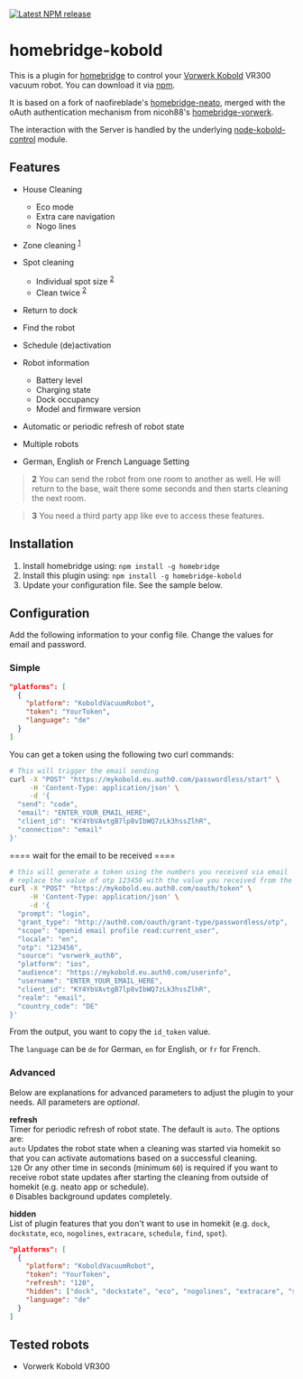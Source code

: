[![Latest NPM release](https://img.shields.io/npm/v/homebridge-kobold.svg)](https://www.npmjs.com/package/homebridge-kobold)

# homebridge-kobold

This is a plugin for [homebridge](https://github.com/nfarina/homebridge) to control your [Vorwerk Kobold](https://kobold.vorwerk.de/saugroboter/) VR300 vacuum robot. You can download it via [npm](https://www.npmjs.com/package/homebridge-kobold).

It is based on a fork of naofireblade's [homebridge-neato](https://github.com/naofireblade/homebridge-neato), merged with the oAuth authentication mechanism from nicoh88's [homebridge-vorwerk](https://github.com/nicoh88/homebridge-vorwerk).

The interaction with the Server is handled by the underlying [node-kobold-control](https://github.com/himbeles/node-kobold-control) module.

## Features

- House Cleaning
  - Eco mode
  - Extra care navigation
  - Nogo lines
- Zone cleaning <sup>[1](#change-room)</sup>
- Spot cleaning
  - Individual spot size <sup>[2](#eve)</sup>
  - Clean twice <sup>[2](#eve)</sup>
- Return to dock
- Find the robot
- Schedule (de)activation
- Robot information
  - Battery level
  - Charging state
  - Dock occupancy
  - Model and firmware version
- Automatic or periodic refresh of robot state
- Multiple robots

- German, English or French Language Setting

> <b name="change-room">2</b> You can send the robot from one room to another as well. He will return to the base, wait there some seconds and then starts cleaning the next room.

> <b name="eve">3</b> You need a third party app like eve to access these features.



## Installation

1. Install homebridge using: `npm install -g homebridge`
2. Install this plugin using: `npm install -g homebridge-kobold`
3. Update your configuration file. See the sample below.

## Configuration

Add the following information to your config file. Change the values for email and password.

### Simple

```json
"platforms": [
  {
    "platform": "KoboldVacuumRobot",
    "token": "YourToken",
    "language": "de"
  }
]
```

You can get a token using the following two curl commands:

```bash
# This will trigger the email sending
curl -X "POST" "https://mykobold.eu.auth0.com/passwordless/start" \
     -H 'Content-Type: application/json' \
     -d '{
  "send": "code",
  "email": "ENTER_YOUR_EMAIL_HERE",
  "client_id": "KY4YbVAvtgB7lp8vIbWQ7zLk3hssZlhR",
  "connection": "email"
}'
```
==== wait for the email to be received ====

```bash
# this will generate a token using the numbers you received via email
# replace the value of otp 123456 with the value you received from the email
curl -X "POST" "https://mykobold.eu.auth0.com/oauth/token" \
     -H 'Content-Type: application/json' \
     -d '{
  "prompt": "login",
  "grant_type": "http://auth0.com/oauth/grant-type/passwordless/otp",
  "scope": "openid email profile read:current_user",
  "locale": "en",
  "otp": "123456",
  "source": "vorwerk_auth0",
  "platform": "ios",
  "audience": "https://mykobold.eu.auth0.com/userinfo",
  "username": "ENTER_YOUR_EMAIL_HERE",
  "client_id": "KY4YbVAvtgB7lp8vIbWQ7zLk3hssZlhR",
  "realm": "email",
  "country_code": "DE"
}'
```

From the output, you want to copy the `id_token` value.

The `language` can be `de` for German, `en` for English, or `fr` for French.

### Advanced

Below are explanations for advanced parameters to adjust the plugin to your needs. All parameters are *optional*.

**refresh**  
Timer for periodic refresh of robot state. The default is `auto`. The options are:  
`auto` Updates the robot state when a cleaning was started via homekit so that you can activate automations based on a successful cleaning.  
`120` Or any other time in seconds (minimum `60`) is required if you want to receive robot state updates after starting the cleaning from outside of homekit (e.g. neato app or schedule).  
`0` Disables background updates completely.

**hidden**  
List of plugin features that you don't want to use in homekit (e.g. `dock`, `dockstate`, `eco`, `nogolines`, `extracare`, `schedule`, `find`, `spot`).

```json
"platforms": [
  {
    "platform": "KoboldVacuumRobot",
    "token": "YourToken",
    "refresh": "120",
    "hidden": ["dock", "dockstate", "eco", "nogolines", "extracare", "schedule", "find", "spot"],
    "language": "de"
  }
]
```

## Tested robots

- Vorwerk Kobold VR300
